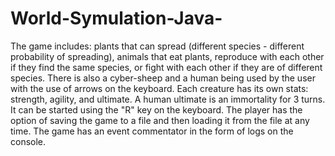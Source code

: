 # World-Symulation-Java-
The game includes: plants that can spread (different species - different probability of spreading), animals that eat plants, reproduce with each other if they find the same species, or fight with each other if they are of different species. There is also a cyber-sheep and a human being used by the user with the use of arrows on the keyboard. Each creature has its own stats: strength, agility, and ultimate. A human ultimate is an immortality for 3 turns. It can be started using the "R" key on the keyboard. The player has the option of saving the game to a file and then loading it from the file at any time. The game has an event commentator in the form of logs on the console.

